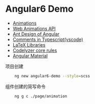 # Angular6 Demo

* [Animations](https://angular.io/guide/animations)
* [Web Animations API](https://drafts.csswg.org/web-animations/)
* [Ant Design of Angular](http://ng.ant.design/docs/introduce/zh)
* [Comments in Typescript(vscode)](https://marketplace.visualstudio.com/items?itemName=salbert.comment-ts)
* [LaTeX Libraries](https://katex.org/docs/libs.html)
* [Codelyzer core rules](http://codelyzer.com/rules/)
* [Angular Material](https://material.angular.io/)

项目创建

``` bash
    ng new angular6-demo --style=scss
```

组件创建的简写命令

``` bash
    ng g c ./page/animation
```
